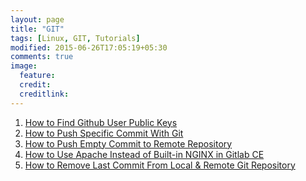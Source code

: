 ```yaml
---
layout: page
title: "GIT"
tags: [Linux, GIT, Tutorials]
modified: 2015-06-26T17:05:19+05:30
comments: true
image:
  feature:
  credit:
  creditlink:
---
```




1. <a href="/linux/git/how-to-find-github-user-public-keys/">How to Find Github User Public Keys </a>
1. <a href="/linux/git/how-to-push-single-commit-with-git/"> How to Push Specific Commit With Git </a>
1. <a href="/linux/git/how-to-push-empty-commit-to-remote-repository/"> How to Push Empty Commit to Remote Repository </a>
1. <a href="/linux/git/how-to-use-apache-instead-of-built-in-nginx-in-gitlab-ce/"> How to Use Apache Instead of Built-in NGINX in Gitlab CE </a>
1. <a href="/linux/git/how-to-remove-last-commit-from-local-and-remote-git-repository/"> How to Remove Last Commit From Local & Remote Git Repository </a>
